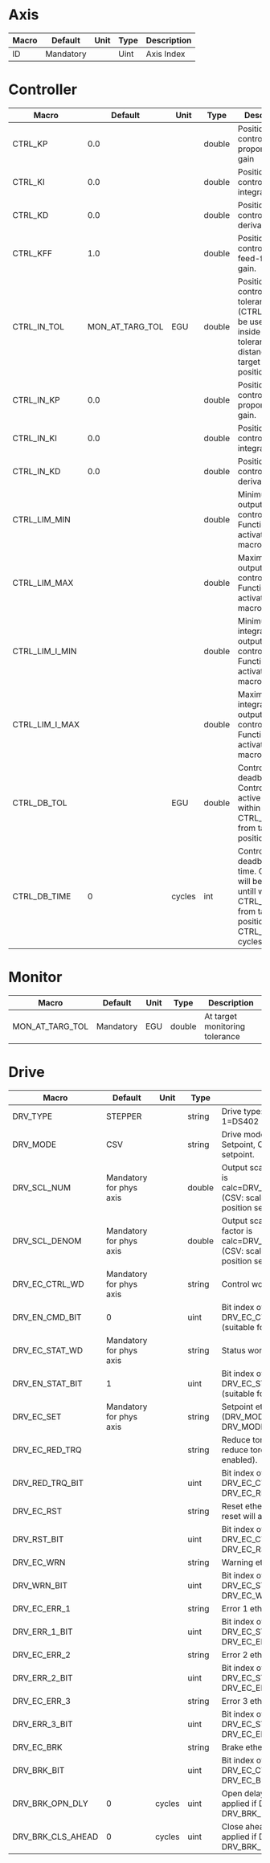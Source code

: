 # Axis

| Macro         | Default    | Unit   | Type  | Description |
|--             |--          |--      |--     |--           |
|ID             | Mandatory  |        | Uint  | Axis Index  | 

# Controller
| Macro         | Default         | Unit   | Type   | Description |
|--             |--               |--      |--      |--           |
|CTRL_KP        | 0.0             |        | double | Position controller proportinal gain |
|CTRL_KI        | 0.0             |        | double | Position controller integral gain. |
|CTRL_KD        | 0.0             |        | double | Position controller derivative gain. |
|CTRL_KFF       | 1.0             |        | double | Position controller feed-forward gain. | 
|CTRL_IN_TOL    | MON_AT_TARG_TOL |  EGU   | double | Position inner controller tolerance (CTRL_IN* will be used when inside this tolerance distance to target position). |
|CTRL_IN_KP     | 0.0             |        | double | Position inner controller proportinal gain. |
|CTRL_IN_KI     | 0.0             |        | double | Position inner controller integral gain. |
|CTRL_IN_KD     | 0.0             |        | double | Position inner controller derivative gain. |
|CTRL_LIM_MIN   |                 |        | double | Minimum output of controller. Function activates if macro is set. |
|CTRL_LIM_MAX   |                 |        | double | Maximum output of controller. Function activates if macro is set. |
|CTRL_LIM_I_MIN |                 |        | double | Minimum integrator output of controller. Function activates if macro is set. |
|CTRL_LIM_I_MAX |                 |        | double | Maximum integrator output of controller. Function activates if macro is set. |
|CTRL_DB_TOL    |                 |   EGU  | double | Controller deadband. Control will be active untill within CTRL_DB_TOL from target position. |
|CTRL_DB_TIME   | 0               | cycles | int    | Controller deadband filter time. Control will be active untill within CTRL_DB_TOL from target position for CTRL_DB_TIME cycles. |

# Monitor

| Macro           | Default   | Unit   | Type   | Description |
|--               |--         |--      |--      |--           |
|MON_AT_TARG_TOL  | Mandatory | EGU    | double | At target monitoring tolerance | 

# Drive

| Macro           | Default                 | Unit   | Type   | Description |
|--               |--                       |--      |--      |--           |
|DRV_TYPE         | STEPPER                 |        | string | Drive type: STEPPER=simple stepper, 1=DS402 (servo, advanced stepper). |
|DRV_MODE         | CSV                     |        | string | Drive mode: CSV=Cyclic Sync. Velocity Setpoint, CSP=Cyclic Sync. Position setpoint. |
|DRV_SCL_NUM      | Mandatory for phys axis |        | double | Output scaling numerator. Scale factor is calc=DRV_SCL_NUM/DRV_SCL_DENOM (CSV: scale velo setpoint; CSP: Scale position setpoint). |
|DRV_SCL_DENOM    | Mandatory for phys axis |        | double | Output scaling denominator. Scale factor is calc=DRV_SCL_NUM/DRV_SCL_DENOM (CSV: scale velo setpoint; CSP: Scale position setpoint). |
|DRV_EC_CTRL_WD   | Mandatory for phys axis |        | string | Control word Ethercat link. |
|DRV_EN_CMD_BIT   | 0                       |        | uint   | Bit index of enable command in DRV_EC_CTRL_WD. Defaults to 0 (suitable for Beckhoff stepper). |
|DRV_EC_STAT_WD   | Mandatory for phys axis |        | string | Status word Ethercat link. |
|DRV_EN_STAT_BIT  | 1                       |        | uint   | Bit index of enabled status in DRV_EC_STAT_WD. Defaults to 1 (suitable for Beckhoff stepper). |
|DRV_EC_SET       | Mandatory for phys axis |        | string | Setpoint ethercat link (DRV_MODE=CSV: Velocity setpoint; DRV_MODE=CSP: Position setpoint). |
|DRV_EC_RED_TRQ   |                         |        | string | Reduce torque ethercat link (if set then reduce torque functionality will be enabled). |
|DRV_RED_TRQ_BIT  |                         |        | uint   | Bit index of reduce torque command in DRV_EC_CTRL_WD (if set then DRV_EC_RED_TRQ will not be used). |
|DRV_EC_RST       |                         |        | string | Reset ethercat link (if set then any axis reset will also set this bit). |
|DRV_RST_BIT      |                         |        | uint   | Bit index of reset command in DRV_EC_CTRL_WD (if set then DRV_EC_RST will not be used). |
|DRV_EC_WRN       |                         |        | string | Warning ethercat link. |
|DRV_WRN_BIT      |                         |        | uint   | Bit index of warning status in DRV_EC_STAT_WD (if set then DRV_EC_WRN will not be used). |
|DRV_EC_ERR_1     |                         |        | string | Error 1 ethercat link. |
|DRV_ERR_1_BIT    |                         |        | uint   | Bit index of error 1 status in DRV_EC_STAT_WD (if set then DRV_EC_ERR_1 will not be used). |
|DRV_EC_ERR_2     |                         |        | string | Error 2 ethercat link. |
|DRV_ERR_2_BIT    |                         |        | uint   | Bit index of error 2 status in DRV_EC_STAT_WD (if set then DRV_EC_ERR_2 will not be used). |
|DRV_EC_ERR_3     |                         |        | string | Error 3 ethercat link. |
|DRV_ERR_3_BIT    |                         |        | uint   | Bit index of error 3 status in DRV_EC_STAT_WD (if set then DRV_EC_ERR_3 will not be used). |
|DRV_EC_BRK       |                         |        | string | Brake ethercat link. |
|DRV_BRK_BIT      |                         |        | uint   | Bit index of brake command in DRV_EC_CTRL_WD (if set then DRV_EC_BRK will not be used). |
|DRV_BRK_OPN_DLY  | 0                       | cycles | uint   | Open delay time of brake (will only be applied if DRV_EC_BRK or DRV_BRK_BIT is defined). |
|DRV_BRK_CLS_AHEAD| 0                       | cycles | uint   | Close ahead time of brake (will only be applied if DRV_EC_BRK or DRV_BRK_BIT is defined). |
